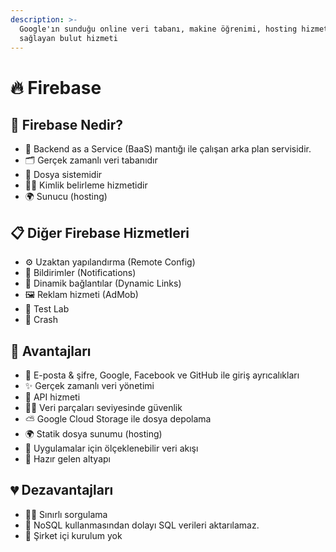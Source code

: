 ```yaml
---
description: >-
  Google'ın sunduğu online veri tabanı, makine öğrenimi, hosting hizmetlerini
  sağlayan bulut hizmeti
---
```


# 🔥 Firebase

## 🔰 Firebase Nedir?

* 🌄 Backend as a Service \(BaaS\) mantığı ile çalışan arka plan servisidir.
* 🗂️ Gerçek zamanlı veri tabanıdır
* 📂 Dosya sistemidir
* 👮‍♂️ Kimlik belirleme hizmetidir
* 🌍 Sunucu \(hosting\)

## 📋 Diğer Firebase Hizmetleri

* ⚙️ Uzaktan yapılandırma \(Remote Config\)
* 🔔 Bildirimler \(Notifications\)
* 🔗 Dinamik bağlantılar \(Dynamic Links\)
* 🖼️ Reklam hizmeti \(AdMob\)
* 🧪 Test Lab
* 🧱 Crash

## 💖 Avantajları

* 🎫 E-posta & şifre, Google, Facebook ve GitHub ile giriş ayrıcalıkları
* ✨ Gerçek zamanlı veri yönetimi
* 💫 API hizmeti
* 👮‍♂️ Veri parçaları seviyesinde güvenlik
* ⛅ Google Cloud Storage ile dosya depolama
* 🌍 Statik dosya sunumu \(hosting\)
* 🌊 Uygulamalar için ölçeklenebilir veri akışı
* 🚀 Hazır gelen altyapı

## 💔 Dezavantajları

* 👮‍♂️ Sınırlı sorgulama
* 🚫 NoSQL kullanmasından dolayı SQL verileri aktarılamaz.
* 🏢 Şirket içi kurulum yok


